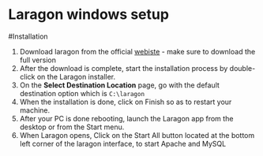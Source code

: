 # Laragon windows setup

#Installation
1. Download laragon from the official [webiste](https://laragon.org/download/index.html) - make sure to download the full version
2. After the download is complete, start the installation process by double-click on the Laragon installer.
3. On the **Select Destination Location** page, go with the default destination option which is `C:\laragon`
4. When the installation is done, click on Finish so as to restart your machine.
5. After your PC is done rebooting, launch the Laragon app from the desktop or from the Start menu. 
6. When Laragon opens, Click on the Start All button located at the bottom left corner of the laragon interface, to start Apache and MySQL
